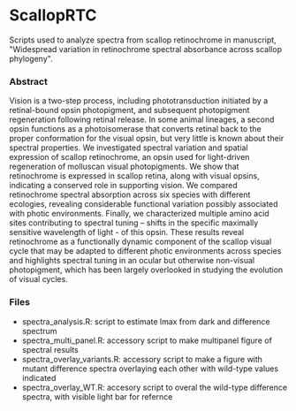 # ScallopRTC
Scripts used to analyze spectra from scallop retinochrome in manuscript, "Widespread variation in retinochrome spectral absorbance across scallop phylogeny".

### Abstract
Vision is a two-step process, including phototransduction initiated by a retinal-bound opsin photopigment, and subsequent photopigment regeneration following retinal release. In some animal lineages, a second opsin functions as a photoisomerase that converts retinal back to the proper conformation for the visual opsin, but very little is known about their spectral properties. We investigated spectral variation and spatial expression of scallop retinochrome, an opsin used for light-driven regeneration of molluscan visual photopigments. We show that retinochrome is expressed in scallop retina, along with visual opsins, indicating a conserved role in supporting vision. We compared retinochrome spectral absorption across six species with different ecologies, revealing considerable functional variation possibly associated with photic environments. Finally, we characterized multiple amino acid sites contributing to spectral tuning – shifts in the specific maximally sensitive wavelength of light - of this opsin. These results reveal retinochrome as a functionally dynamic component of the scallop visual cycle that may be adapted to different photic environments across species and highlights spectral tuning in an ocular but otherwise non-visual photopigment, which has been largely overlooked in studying the evolution of visual cycles.

### Files
* spectra_analysis.R: script to estimate lmax from dark and difference spectrum
* spectra_multi_panel.R: accessory script to make multipanel figure of spectral results
* spectra_overlay_variants.R: accessory script to make a figure with mutant difference spectra overlaying each other with wild-type values indicated
* spectra_overlay_WT.R: accesory script to overal the wild-type difference spectra, with visible light bar for refernce
